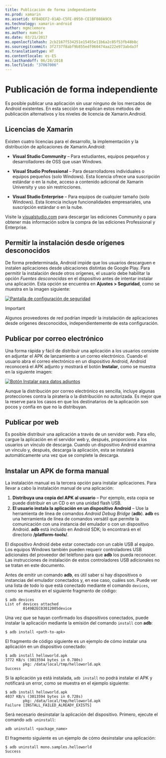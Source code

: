 ```yaml
---
title: Publicación de forma independiente
ms.prod: xamarin
ms.assetid: 6FB4DEF2-01AD-C5FE-0950-CE1BF088A9C6
ms.technology: xamarin-android
author: mgmclemore
ms.author: mamcle
ms.date: 03/21/2017
ms.openlocfilehash: 2cb2167f534251e15455e11b6a2c85f53fb48b8c
ms.sourcegitcommit: 3f2737f8abf9b855edf060474aa222e973abda3f
ms.translationtype: HT
ms.contentlocale: es-ES
ms.lasthandoff: 06/28/2018
ms.locfileid: "37067006"
---
```

# <a name="publishing-independently"></a>Publicación de forma independiente

Es posible publicar una aplicación sin usar ninguno de los mercados de Android existentes. En esta sección se explican estos métodos de publicación alternativos y los niveles de licencia de Xamarin.Android.


## <a name="xamarin-licensing"></a>Licencias de Xamarin

Existen cuatro licencias para el desarrollo, la implementación y la distribución de aplicaciones de Xamarin.Android:

-   **Visual Studio Community** &ndash; Para estudiantes, equipos pequeños y desarrolladores de OSS que usan Windows.

-   **Visual Studio Professional** &ndash; Para desarrolladores individuales o equipos pequeños (solo Windows). Esta licencia ofrece una suscripción estándar o en la nube, acceso a contenido adicional de Xamarin University y uso sin restricciones.

-   **Visual Studio Enterprise** &ndash; Para equipos de cualquier tamaño (solo Windows). Esta licencia incluye funcionalidades empresariales, una suscripción estándar o en la nube.

Visite la [visualstudio.com](https://visualstudio.microsoft.com/xamarin/) para descargar las ediciones Community o para obtener más información sobre la compra de las ediciones Professional y Enterprise.


## <a name="allow-installation-from-unknown-sources"></a>Permitir la instalación desde orígenes desconocidos

De forma predeterminada, Android impide que los usuarios descarguen e instalen aplicaciones desde ubicaciones distintas de Google Play. Para permitir la instalación desde otros orígenes, el usuario debe habilitar la opción *Fuentes desconocidas* en el dispositivo antes de intentar instalar una aplicación. Esta opción se encuentra en **Ajustes > Seguridad**, como se muestra en la imagen siguiente:

[![Pantalla de configuración de seguridad](publishing-independently-images/settings.png)](publishing-independently-images/settings.png#lightbox)


> [!IMPORTANT]
> Algunos proveedores de red podrían impedir la instalación de aplicaciones desde orígenes desconocidos, independientemente de esta configuración.



## <a name="publishing-by-e-mail"></a>Publicar por correo electrónico

Una forma rápida y fácil de distribuir una aplicación a los usuarios consiste en adjuntar el APK de lanzamiento a un correo electrónico. Cuando el usuario abra el correo electrónico en un dispositivo Android, Android reconocerá el APK adjunto y mostrará el botón **Instalar**, como se muestra en la siguiente imagen:

[![Botón Instalar para datos adjuntos](publishing-independently-images/publishing-via-email.png)](publishing-independently-images/publishing-via-email.png#lightbox)

Aunque la distribución por correo electrónico es sencilla, incluye algunas protecciones contra la piratería o la distribución no autorizada. Es mejor que la reserve para los casos en que los destinatarios de la aplicación son pocos y confía en que no la distribuyan.


## <a name="publishing-by-web"></a>Publicar por web

Es posible distribuir una aplicación a través de un servidor web. Para ello, cargue la aplicación en el servidor web y, después, proporcione a los usuarios un vínculo de descarga. Cuando un dispositivo Android examina un vínculo y, después, descarga la aplicación, esta se instalará automáticamente una vez que se complete la descarga.


## <a name="manually-installing-an-apk"></a>Instalar un APK de forma manual

La instalación manual es la tercera opción para instalar aplicaciones. Para llevar a cabo la instalación manual de una aplicación:

1.   **Distribuya una copia del APK al usuario** &ndash; Por ejemplo, esta copia se puede distribuir en un CD o en una unidad flash USB.
1.   **El usuario instala la aplicación en un dispositivo Android** &ndash; Use la herramienta de línea de comandos *Android Debug Bridge* (**adb**). **adb** es una herramienta de línea de comandos versátil que permite la comunicación con una instancia del emulador o con un dispositivo Android. **adb** está incluido en Android SDK; lo encontrará en el directorio **<sdk>/platform-tools/**.

El dispositivo Android debe estar conectado con un cable USB al equipo.
Los equipos Windows también pueden requerir controladores USB adicionales del proveedor del teléfono para que **adb** los pueda reconocer. Las instrucciones de instalación de estos controladores USB adicionales no se tratan en este documento.

Antes de emitir un comando **adb**, es útil saber si hay dispositivos o instancias del emulador conectados y, en ese caso, cuáles son. Puede ver una lista de todo lo que está conectado mediante el comando `devices`, como se muestra en el siguiente fragmento de código:

```shell
$ adb devices
List of devices attached
        0149B2EC03012005device
```

Una vez que se hayan confirmado los dispositivos conectados, puede instalar la aplicación mediante la emisión del comando `install` con **adb**:

```shell
$ adb install <path-to-apk>
```

El fragmento de código siguiente es un ejemplo de cómo instalar una aplicación en un dispositivo conectado:

```shell
$ adb install helloworld.apk
3772 KB/s (3013594 bytes in 0.780s)
        pkg: /data/local/tmp/helloworld.apk
Success
```

Si la aplicación ya está instalada, `adb install` no podrá instalar el APK y notificará un error, como se muestra en el ejemplo siguiente:

```shell
$ adb install helloworld.apk
4037 KB/s (3013594 bytes in 0.728s)
        pkg: /data/local/tmp/helloworld.apk
Failure [INSTALL_FAILED_ALREADY_EXISTS]
```

Será necesario desinstalar la aplicación del dispositivo. Primero, ejecute el comando `adb uninstall`:

```shell
adb uninstall <package_name>
```

El fragmento siguiente es un ejemplo de cómo desinstalar una aplicación:

```shell
$ adb uninstall mono.samples.helloworld
Success
```
